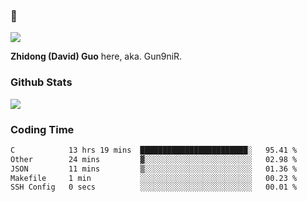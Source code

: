 ### 👋

![](https://komarev.com/ghpvc/?username=Gun9niR&label=Total+Views)

**Zhidong (David) Guo** here, aka. Gun9niR.

### Github Stats

<img src="https://github-readme-stats.vercel.app/api?username=Gun9niR&count_private=true&show_icons=true&theme=vue-dark&hide_title=true">

### Coding Time

<!--START_SECTION:waka-->

```txt
C            13 hrs 19 mins  ████████████████████████░   95.41 %
Other        24 mins         ▓░░░░░░░░░░░░░░░░░░░░░░░░   02.98 %
JSON         11 mins         ▒░░░░░░░░░░░░░░░░░░░░░░░░   01.36 %
Makefile     1 min           ░░░░░░░░░░░░░░░░░░░░░░░░░   00.23 %
SSH Config   0 secs          ░░░░░░░░░░░░░░░░░░░░░░░░░   00.01 %
```

<!--END_SECTION:waka-->

